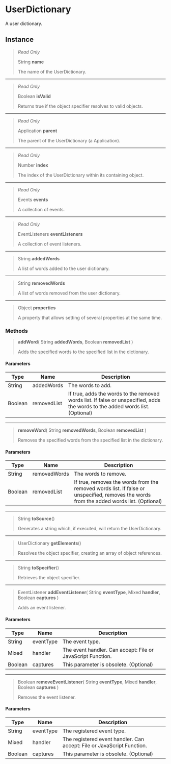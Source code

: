 # UserDictionary
A user dictionary.

## Instance
> *Read Only* 
> 
> String **name** 
>
> The name of the UserDictionary.
*** 
> *Read Only* 
> 
> Boolean **isValid** 
>
> Returns true if the object specifier resolves to valid objects.
*** 
> *Read Only* 
> 
> Application **parent** 
>
> The parent of the UserDictionary (a Application).
*** 
> *Read Only* 
> 
> Number **index** 
>
> The index of the UserDictionary within its containing object.
*** 
> *Read Only* 
> 
> Events **events** 
>
> A collection of events.
*** 
> *Read Only* 
> 
> EventListeners **eventListeners** 
>
> A collection of event listeners.
*** 
> String **addedWords** 
>
> A list of words added to the user dictionary.
*** 
> String **removedWords** 
>
> A list of words removed from the user dictionary.
*** 
> Object **properties** 
>
> A property that allows setting of several properties at the same time.

### Methods
> **addWord**( String **addedWords**, Boolean **removedList** )
> 
> Adds the specified words to the specified list in the dictionary.
#### Parameters
| Type | Name | Description |
|---|---|---|
| String | addedWords | The words to add. |
| Boolean | removedList | If true, adds the words to the removed words list. If false or unspecified, adds the words to the added words list. (Optional) |

*** 
> **removeWord**( String **removedWords**, Boolean **removedList** )
> 
> Removes the specified words from the specified list in the dictionary.
#### Parameters
| Type | Name | Description |
|---|---|---|
| String | removedWords | The words to remove. |
| Boolean | removedList | If true, removes the words from the removed words list. If false or unspecified, removes the words from the added words list. (Optional) |

*** 
> String **toSource**()
> 
> Generates a string which, if executed, will return the UserDictionary.
*** 
> UserDictionary **getElements**()
> 
> Resolves the object specifier, creating an array of object references.
*** 
> String **toSpecifier**()
> 
> Retrieves the object specifier.
*** 
> EventListener **addEventListener**( String **eventType**, Mixed **handler**, Boolean **captures** )
> 
> Adds an event listener.
#### Parameters
| Type | Name | Description |
|---|---|---|
| String | eventType | The event type. |
| Mixed | handler | The event handler. Can accept: File or JavaScript Function. |
| Boolean | captures | This parameter is obsolete. (Optional) |

*** 
> Boolean **removeEventListener**( String **eventType**, Mixed **handler**, Boolean **captures** )
> 
> Removes the event listener.
#### Parameters
| Type | Name | Description |
|---|---|---|
| String | eventType | The registered event type. |
| Mixed | handler | The registered event handler. Can accept: File or JavaScript Function. |
| Boolean | captures | This parameter is obsolete. (Optional) |


